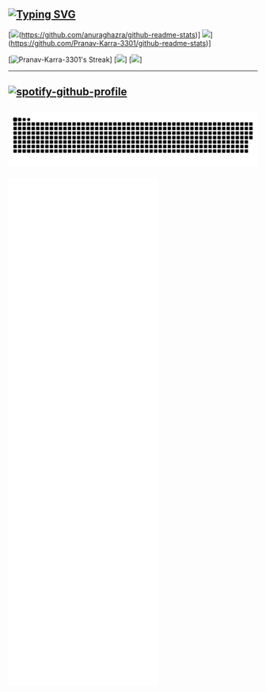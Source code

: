 [![Typing SVG](https://readme-typing-svg.demolab.com?font=Oswald&size=30&duration=3000&pause=70&color=009C4A&center=true&vCenter=true&multiline=true&repeat=false&random=false&width=650&height=200&lines=Hello!+My+name+is+Pranav+Karra;Welcome+to+my+Github+profile+%F0%9F%91%8B)](https://git.io/typing-svg)
---

[![](https://github-readme-stats.vercel.app/api?username=Pranav-Karra-3301&theme=transparent&show_icons=true&include_all_commits=true&hide_border=false&count_private=true&hide_title=false&hide_rank=true&icon_color=#00CCFF&title_color=#00CCFF&card_width=100)(https://github.com/anuraghazra/github-readme-stats)]
![](https://github-readme-stats.vercel.app/api/top-langs/?username=Pranav-Karra-3301&layout=compact&langs_count=10&theme=transparent&hide_title=true&hide_border=false&icon_color=#00CCFF&title_color=#00CCFF)](https://github.com/Pranav-Karra-3301/github-readme-stats)]

[![Pranav-Karra-3301's Streak](https://github-readme-streak-stats.herokuapp.com/?user=Pranav-Karra-3301&theme=transparent&hide_border=true)]
[![](https://api.githubtrends.io/user/svg/Pranav-Karra-3301/langs?time_range=one_year&include_private=True&loc_metric=changed&theme=dark)]
[![](https://api.githubtrends.io/user/svg/Pranav-Karra-3301/repos?time_range=one_year&include_private=True&group=private&loc_metric=changed&theme=dark)]                                                     

---
[![spotify-github-profile](https://spotify-github-profile.vercel.app/api/view?uid=31upcnx4lq5jkxajpswotik5wnuu&cover_image=true&theme=novatorem&show_offline=false&background_color=121212&interchange=true&bar_color=53b14f&bar_color_cover=false)](https://spotify-github-profile.vercel.app/api/view?uid=31upcnx4lq5jkxajpswotik5wnuu&redirect=true)
---
![Metrics](/github-contribution-grid-snake.svg)
---
![Metrics](/github-metrics.svg)
